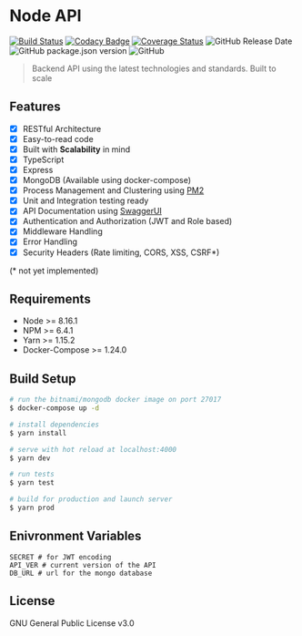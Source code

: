 # Node API

[![Build Status](https://travis-ci.org/x249/node-api.svg?branch=master)](https://travis-ci.org/x249/node-api)
[![Codacy Badge](https://api.codacy.com/project/badge/Grade/9aca11d1b2f94ec0a36efcb9c4b67d00)](https://www.codacy.com/manual/phr3nzy/node-api?utm_source=github.com&amp;utm_medium=referral&amp;utm_content=x249/node-api&amp;utm_campaign=Badge_Grade)
[![Coverage Status](https://coveralls.io/repos/github/x249/node-api/badge.svg?branch=master)](https://coveralls.io/github/x249/node-api?branch=master)
![GitHub Release Date](https://img.shields.io/github/release-date/x249/node-api.svg?style=flat-square)
![GitHub package.json version](https://img.shields.io/github/package-json/v/x249/node-api.svg?style=flat-square)
![GitHub](https://img.shields.io/github/license/x249/node-api.svg)

> Backend API using the latest technologies and standards. Built to scale

## Features

-   [x] RESTful Architecture
-   [x] Easy-to-read code
-   [x] Built with **Scalability** in mind
-   [x] TypeScript
-   [x] Express
-   [x] MongoDB (Available using docker-compose)
-   [x] Process Management and Clustering using [PM2](http://pm2.keymetrics.io/)
-   [x] Unit and Integration testing ready
-   [x] API Documentation using [SwaggerUI](https://swagger.io/tools/swagger-ui/)
-   [x] Authentication and Authorization (JWT and Role based)
-   [x] Middleware Handling
-   [x] Error Handling
-   [x] Security Headers (Rate limiting, CORS, XSS, CSRF\*)

(\* not yet implemented)

## Requirements

-   Node >= 8.16.1
-   NPM >= 6.4.1
-   Yarn >= 1.15.2
-   Docker-Compose >= 1.24.0

## Build Setup

```bash
# run the bitnami/mongodb docker image on port 27017
$ docker-compose up -d

# install dependencies
$ yarn install

# serve with hot reload at localhost:4000
$ yarn dev

# run tests
$ yarn test

# build for production and launch server
$ yarn prod
```

## Enivronment Variables

```env
SECRET # for JWT encoding
API_VER # current version of the API
DB_URL # url for the mongo database
```

## License

GNU General Public License v3.0
